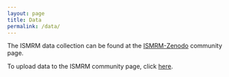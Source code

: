 ```yaml
---
layout: page
title: Data
permalink: /data/
---
```


The ISMRM data collection can be found at the 
[ISMRM-Zenodo](https://zenodo.org/collection/user-ismrm) community page.

To upload data to the ISMRM community page, click [here](https://zenodo.org/deposit/?c=ismrm).
